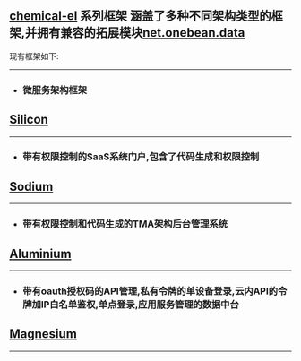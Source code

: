 ## [chemical-el](https://github.com/0nebean/net.onebean.data)  系列框架 涵盖了多种不同架构类型的框架,并拥有兼容的拓展模块[net.onebean.data](https://github.com/0nebean/net.onebean.data)
现有框架如下:
***
* ### 微服务架构框架
## [Silicon](https://github.com/0nebean/Silicon) 
***
* ### 带有权限控制的SaaS系统门户,包含了代码生成和权限控制
## [Sodium](https://github.com/0nebean/Sodium) 
***
* ### 带有权限控制和代码生成的TMA架构后台管理系统
## [Aluminium](https://0nebean.github.io/Aluminium) 
***
* ### 带有oauth授权码的API管理,私有令牌的单设备登录,云内API的令牌加IP白名单鉴权,单点登录,应用服务管理的数据中台
## [Magnesium](https://github.com/0nebean/Magnesium) 
***

